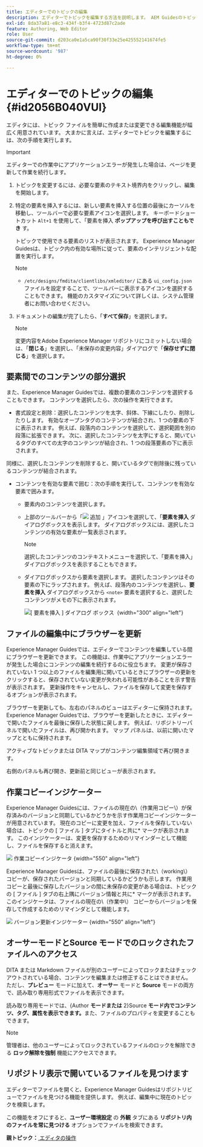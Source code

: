 ```yaml
---
title: エディターでのトピックの編集
description: エディターでトピックを編集する方法を説明します。 AEM Guidesのトピックファイルを変更するための様々な編集機能について説明します。
exl-id: 8da37a81-e8c3-434f-b3f4-4723d87c2ade
feature: Authoring, Web Editor
role: User
source-git-commit: d203ca0e1a5ca90f30f33e25e425552141674fe5
workflow-type: tm+mt
source-wordcount: '987'
ht-degree: 0%

---
```


# エディターでのトピックの編集 {#id2056B040VUI}

エディタには、トピック ファイルを簡単に作成または変更できる編集機能が幅広く用意されています。 大まかに言えば、エディターでトピックを編集するには、次の手順を実行します。

>[!IMPORTANT]
>
> エディターでの作業中にアプリケーションエラーが発生した場合は、ページを更新して作業を続行します。

1. トピックを変更するには、必要な要素のテキスト境界内をクリックし、編集を開始します。

1. 特定の要素を挿入するには、新しい要素を挿入する位置の最後にカーソルを移動し、ツールバーで必要な要素アイコンを選択します。 キーボードショートカット `Alt+1` を使用して、「要素を挿入 **ポップアップを呼び出すこともでき** す。

   トピックで使用できる要素のリストが表示されます。 Experience Manager Guidesは、トピック内の有効な場所に従って、要素のインテリジェントな配置を実行します。

   >[!NOTE]
   >
   > - `/etc/designs/fmdita/clientlibs/xmleditor/` にある `ui_config.json` ファイルを設定することで、ツールバーに表示するアイコンを選択することもできます。 機能のカスタマイズについて詳しくは、システム管理者にお問い合わせください。

1. ドキュメントの編集が完了したら、「**すべて保存**」を選択します。

   >[!NOTE]
   >
   > 変更内容をAdobe Experience Manager リポジトリにコミットしない場合は、「**閉じる**」を選択し、「未保存の変更内容」ダイアログで「**保存せずに閉じる**」を選択します。


## 要素間でのコンテンツの部分選択

また、Experience Manager Guidesでは、複数の要素のコンテンツを選択することもできます。 コンテンツを選択したら、次の操作を実行できます。

- 書式設定と削除：選択したコンテンツを太字、斜体、下線にしたり、削除したりします。 有効なオープンタグのコンテンツが結合され、1 つの要素の下に表示されます。 例えば、段落内のコンテンツを選択して、選択範囲を別の段落に拡張できます。 次に、選択したコンテンツを太字にすると、開いているタグのすべての太字のコンテンツが結合され、1 つの段落要素の下に表示されます。

同様に、選択したコンテンツを削除すると、開いているタグで削除後に残っているコンテンツが結合されます。

- コンテンツを有効な要素で囲む：次の手順を実行して、コンテンツを有効な要素で囲みます。

   - 要素内のコンテンツを選択します。
   - 上部のツールバーから「![&#x200B; 追加 &#x200B;](images/Add_icon.svg)」アイコンを選択して、「**要素を挿入** ダイアログボックスを表示します。 ダイアログボックスには、選択したコンテンツの有効な要素が一覧表示されます。

     >[!NOTE]
     >
     > 選択したコンテンツのコンテキストメニューを選択して、「要素を挿入」 ダイアログボックスを表示することもできます。

   - ダイアログボックスから要素を選択します。 選択したコンテンツはその要素の下にラップされます。 例えば、段落内のコンテンツを選択し、**要素を挿入** ダイアログボックスから `<note>` 要素を選択すると、選択したコンテンツがメモの下に表示されます。

     ![[ 要素を挿入 ] ダイアログ ボックス &#x200B;](./images/insert-element-editor.png) {width="300" align="left"}

## ファイルの編集中にブラウザーを更新

Experience Manager Guidesでは、エディターでコンテンツを編集している間にブラウザーを更新できます。 この機能は、作業中にアプリケーションエラーが発生した場合にコンテンツの編集を続行するのに役立ちます。 変更が保存されていない 1 つ以上のファイルを編集用に開いているときにブラウザーの更新をクリックすると、保存されていない変更が失われる可能性があることを示す警告が表示されます。 更新操作をキャンセルし、ファイルを保存して変更を保存するオプションが表示されます。

ブラウザーを更新しても、左右のパネルのビューはエディターに保持されます。 Experience Manager Guidesでは、ブラウザーを更新したときに、エディターで開いたファイルを最後に保存した状態に戻します。 例えば、リポジトリーパネルで開いたファイルは、再び開かれます。 マップ パネルは、以前に開いたマップとともに保持されます。

アクティブなトピックまたは DITA マップがコンテンツ編集領域で再び開きます。

右側のパネルも再び開き、更新前と同じビューが表示されます。

## 作業コピーインジケーター

Experience Manager Guidesには、ファイルの現在の\（作業用コピー\）が保存済みのバージョンと同期しているかどうかを示す作業用コピーインジケーターが用意されています。 現在のコピーに変更を加え、ファイルを保存していない場合は、トピックの [ ファイル ] タブにタイトルと共に\* マークが表示されます。 このインジケーターは、変更を保存するためのリマインダーとして機能し、ファイルを保存すると消えます。

![&#x200B; 作業コピーインジケータ &#x200B;](images/working-copy-text-update-indicator.png){width="550" align="left"}

Experience Manager Guidesは、ファイルの最後に保存された\（working\） コピーが、保存されたバージョンと同期しているかどうかも示します。 作業用コピーと最後に保存したバージョンの間に未保存の変更がある場合は、トピックの [ ファイル ] タブの右上隅にバージョン情報と共に\* マークが表示されます。 このインジケータは、ファイルの現在の\（作業中\） コピーからバージョンを保存して作成するためのリマインダとして機能します。

![&#x200B; バージョン更新インジケーター &#x200B;](images/version-update-indicator.png){width="550" align="left"}


## オーサーモードとSource モードでのロックされたファイルへのアクセス

DITA または Markdown ファイルが別のユーザーによってロックまたはチェックアウトされている場合、コンテンツを編集または修正することはできません。 ただし、**プレビュー** モードに加えて、**オーサー** モードと **Source** モードの両方で、読み取り専用形式でファイルを表示できます。

読み取り専用モードでは、{Author **モードまたは** 2}Source **モード内でコンテンツ、タグ、属性を表示できます。**&#x200B;また、ファイルのプロパティを変更することもできます。

>[!NOTE]
>
> 管理者は、他のユーザーによってロックされているファイルのロックを解除できる **ロック解除を強制** 機能にアクセスできます。

<!-- This is no more available -->
<!--
The toolbar displays the following icons for read-only access:

- Toggle Tags view
- Version History
- Version Label

Experience Manager Guides also displays a **Read only access** indicator near the version number.
 
![view read only file in author mode](images/locked-file-editor.png)

You can access the **Layout** view for read-only DITA maps. This view lets you see the DITA map and its properties but prevents edits.

>[!NOTE]
>
> Your folder-level administrative users must update *ui_config.json* so that you can harmoniously access the read-only files in the  Author, Source, and Layout modes.

 -->

## リポジトリ表示で開いているファイルを見つけます

エディターでファイルを開くと、Experience Manager Guidesはリポジトリビューでファイルを見つける機能を提供します。 例えば、編集中に現在のトピックを検索します。

この機能をオフにすると、**ユーザー環境設定** の **外観** タブにある **リポジトリ内のファイルを常に見つける** オプションでファイルを検索できます。


**親トピック：**&#x200B;[&#x200B; エディタの操作 &#x200B;](web-editor.md)
